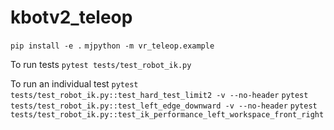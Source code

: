 # kbotv2_teleop

`pip install -e .`
`mjpython -m vr_teleop.example`

To run tests
`pytest tests/test_robot_ik.py`

To run an individual test
`pytest tests/test_robot_ik.py::test_hard_test_limit2 -v --no-header`
`pytest tests/test_robot_ik.py::test_left_edge_downward -v --no-header`
`pytest tests/test_robot_ik.py::test_ik_performance_left_workspace_front_right`
